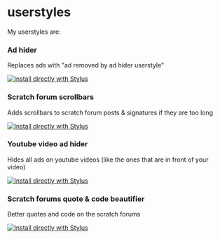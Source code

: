 # userstyles
My userstyles are:
### Ad hider
Replaces ads with "ad removed by ad hider userstyle"

[![Install directly with Stylus](https://img.shields.io/badge/Install%20directly%20with-Stylus-00adad.svg)](https://github.com/BoomerScratch/userstyles/raw/master/hide-ads.user.css)

### Scratch forum scrollbars
Adds scrollbars to scratch forum posts & signatures if they are too long

[![Install directly with Stylus](https://img.shields.io/badge/Install%20directly%20with-Stylus-00adad.svg)](https://github.com/BoomerScratch/userstyles/raw/master/scrollbars-scratch-forum-posts.user.css)

### Youtube video ad hider
Hides all ads on youtube videos (like the ones that are in front of your video)

[![Install directly with Stylus](https://img.shields.io/badge/Install%20directly%20with-Stylus-00adad.svg)](https://github.com/BoomerScratch/userstyles/raw/master/youtube-video-ad-hider.user.css)

### Scratch forums quote & code beautifier
Better quotes and code on the scratch forums

[![Install directly with Stylus](https://img.shields.io/badge/Install%20directly%20with-Stylus-00adad.svg)](https://github.com/BoomerScratch/userstyles/raw/master/scratch-forum-quote-code-beautifier.user.css)
